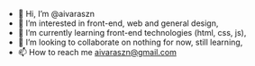 - 👋 Hi, I’m @aivaraszn
- 👀 I’m interested in front-end, web and general design, 
- 🌱 I’m currently learning front-end technologies (html, css, js),
- 💞️ I’m looking to collaborate on nothing for now, still learning,
- 📫 How to reach me aivaraszn@gmail.com

<!---
aivaraszn/aivaraszn is a ✨ special ✨ repository because its `README.md` (this file) appears on your GitHub profile.
You can click the Preview link to take a look at your changes.
--->
